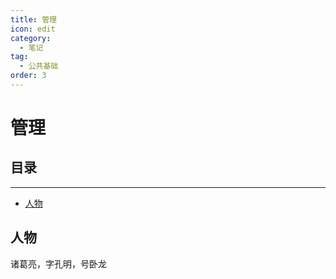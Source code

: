 ```yaml
---
title: 管理
icon: edit
category:
  - 笔记
tag:
  - 公共基础
order: 3
---
```


# 管理

## 目录

-----------------

- [人物](#人物)


## 人物

诸葛亮，字孔明，号卧龙